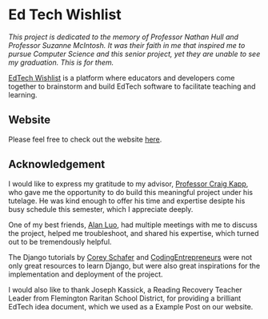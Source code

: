 # Ed Tech Wishlist

*This project is dedicated to the memory of Professor Nathan Hull and Professor Suzanne McIntosh. It was their faith in me that inspired me to pursue Computer Science and this senior project, yet they are unable to see my graduation. This is for them.*

[EdTech Wishlist](https://edtech-wishlist.herokuapp.com/) is a platform where educators and developers come together to brainstorm and build EdTech software to facilitate teaching and learning. 

## Website

Please feel free to check out the website [here](https://edtech-wishlist.herokuapp.com/). 

## Acknowledgement

I would like to express my gratitude to my advisor, [Professor Craig Kapp](https://cims.nyu.edu/~kapp/), who gave me the opportunity to do build this meaningful project under his tutelage. He was kind enough to offer his time and expertise desipte his busy schedule this semester, which I appreciate deeply. 

One of my best friends, [Alan Luo](https://iltc.io/), had multiple meetings with me to discuss the project, helped me troubleshoot, and shared his expertise, which turned out to be tremendously helpful. 

The Django tutorials by [Corey Schafer](http://coreyms.com/) and [CodingEntrepreneurs](https://www.youtube.com/c/CodingEntrepreneurs/featured) were not only great resources to learn Django, but were also great inspirations for the implementation and deployment of the project.

I would also like to thank Joseph Kassick, a Reading Recovery Teacher Leader from Flemington Raritan School District, for providing a brilliant EdTech idea document, which we used as a Example Post on our website. 